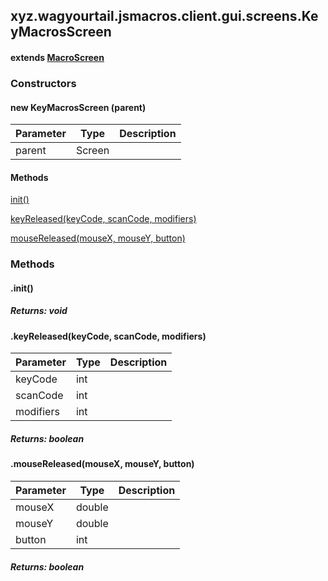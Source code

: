 

xyz.wagyourtail.jsmacros.client.gui.screens.KeyMacrosScreen
-----------------------------------------------------------

#### extends [MacroScreen](1.9.2/xyz/wagyourtail/jsmacros/client/gui/screens/MacroScreen.html)

### Constructors

#### new KeyMacrosScreen (parent)

| Parameter | Type | Description |
|---|---|---|
| parent | Screen |  |



#### Methods

[init()](#init-)


[keyReleased(keyCode, scanCode, modifiers)](#keyReleased-int-int-int-)


[mouseReleased(mouseX, mouseY, button)](#mouseReleased-double-double-int-)



### Methods

#### .init()


##### Returns: void



#### .keyReleased(keyCode, scanCode, modifiers)

| Parameter | Type | Description |
|---|---|---|
| keyCode | int |  |
| scanCode | int |  |
| modifiers | int |  |

##### Returns: boolean



#### .mouseReleased(mouseX, mouseY, button)

| Parameter | Type | Description |
|---|---|---|
| mouseX | double |  |
| mouseY | double |  |
| button | int |  |

##### Returns: boolean




